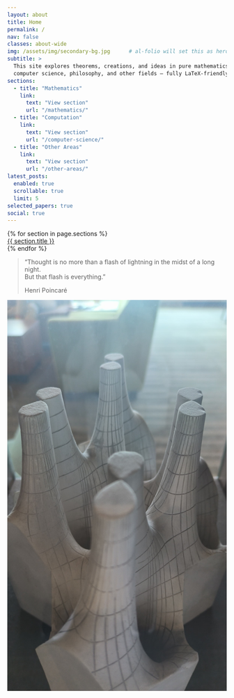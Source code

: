 ```yaml
---
layout: about
title: Home
permalink: /
nav: false
classes: about-wide
img: /assets/img/secondary-bg.jpg      # al-folio will set this as hero/background
subtitle: >
  This site explores theorems, creations, and ideas in pure mathematics,
  computer science, philosophy, and other fields — fully LaTeX-friendly.
sections:
  - title: "Mathematics"
    link:
      text: "View section"
      url: "/mathematics/"
  - title: "Computation"
    link:
      text: "View section"
      url: "/computer-science/"
  - title: "Other Areas"
    link:
      text: "View section"
      url: "/other-areas/"
latest_posts:
  enabled: true
  scrollable: true
  limit: 5
selected_papers: true
social: true
---
```


<!-- ──────────────────────────────────────────────────────── -->
<!-- SECTION BUTTONS OVER THE BACKGROUND IMAGE -->
 <section class="about-bg text-center py-5"
        style="background-image: url('/assets/img/secondary-bg.jpg');
                background-size: cover;
                background-position: center;">

  <div class="container">
    <div class="row">
      {% for section in page.sections %}
        <div class="col-md-4 mb-3">
          <a class="btn btn-lg btn-outline-light w-100" href="{{ section.link.url }}">
            {{ section.title }}
          </a>
        </div>
      {% endfor %}
    </div>
  </div>
</section>

<!-- ──────────────────────────────────────────────────────── -->
<!-- QUOTE + PROFILE IMAGE BELOW ON PLAIN BACKGROUND -->
<div class="container py-5">
  <div class="row align-items-center">
    <div class="col-md-8">
      <blockquote class="blockquote quote-lower">
        <p class="mb-0">
          “Thought is no more than a flash of lightning in the midst of a long night.<br>
          But that flash is everything.”
        </p>
        <footer class="blockquote-footer text-muted mt-3">
          Henri Poincaré
        </footer>
      </blockquote>
    </div>
    <div class="col-md-4 text-center">
      <img src="/assets/img/prof_pic.jpeg" class="img-fluid rounded" alt="Profile">
    </div>
  </div>
</div>



